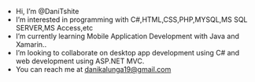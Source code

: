 - Hi, I’m @DaniTshite
- I’m interested in programming with C#,HTML,CSS,PHP,MYSQL,MS SQL SERVER,MS Access,etc
- I’m currently learning Mobile Application Development with Java and Xamarin..
- I’m looking to collaborate on desktop app development using C# and web development using ASP.NET MVC.
- You can reach me at danikalunga19@gmail.com

<!---
DaniTshite/DaniTshite is a ✨ special ✨ repository because its `README.md` (this file) appears on your GitHub profile.
You can click the Preview link to take a look at your changes.
--->
